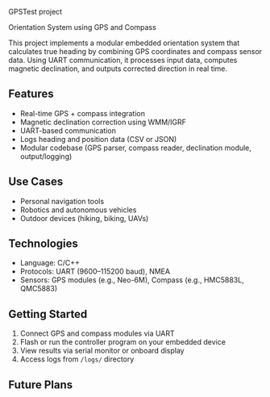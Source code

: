GPSTest project

Orientation System using GPS and Compass

This project implements a modular embedded orientation system that calculates true heading by combining GPS coordinates and compass sensor data. Using UART communication, it processes input data, computes magnetic declination, and outputs corrected direction in real time.

## Features

- Real-time GPS + compass integration
- Magnetic declination correction using WMM/IGRF
- UART-based communication
- Logs heading and position data (CSV or JSON)
- Modular codebase (GPS parser, compass reader, declination module, output/logging)

## Use Cases

- Personal navigation tools
- Robotics and autonomous vehicles
- Outdoor devices (hiking, biking, UAVs)

## Technologies

- Language: C/C++
- Protocols: UART (9600–115200 baud), NMEA
- Sensors: GPS modules (e.g., Neo-6M), Compass (e.g., HMC5883L, QMC5883)

## Getting Started

1. Connect GPS and compass modules via UART
2. Flash or run the controller program on your embedded device
3. View results via serial monitor or onboard display
4. Access logs from `/logs/` directory

## Future Plans
